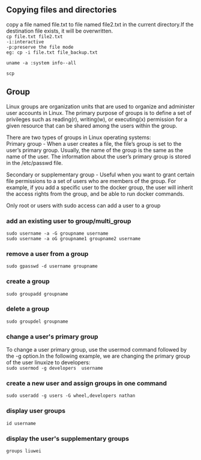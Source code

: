 ## Copying files and directories

copy a file named file.txt to file named file2.txt in the current directory.If the destination file exists, it will be overwritten.   
`cp file.txt file2.txt`   
`-i:interactive`  
`-p:preserve the file mode`  
`eg: cp -i file.txt file_backup.txt`  

`uname -a :system info--all`  

`scp`  

## Group

Linux groups are organization units that are used to organize and administer user accounts in Linux. The primary purpose of groups is to define a set of privileges such as reading(r), writing(w), or executing(x) permission for a given resource that can be shared among the users within the group.  

There are two types of groups in Linux operating systems:  
Primary group - When a user creates a file, the file’s group is set to the user’s primary group. Usually, the name of the group is the same as the name of the user. The information about the user’s primary group is stored in the /etc/passwd file.  

Secondary or supplementary group - Useful when you want to grant certain file permissions to a set of users who are members of the group. For example, if you add a specific user to the docker group, the user will inherit the access rights from the group, and be able to run docker commands.  

Only root or users with sudo access can add a user to a group  

### add an existing user to group/multi_group  
`sudo username -a -G groupname username`  
`sudo username -a oG groupname1 groupname2 username`  
### remove a user from a group  
`sudo gpasswd -d username groupname`  
### create a group  
`sudo groupadd groupname`  
### delete a group  
`sudo groupdel groupname`  
### change a user's primary group  
To change a user primary group, use the usermod command followed by the -g option.In the following example, we are changing the primary group of the user linuxize to developers:  
`sudo usermod -g developers  username`  
### create a new user and assign groups in one command  
`sudo useradd -g users -G wheel,developers nathan`  
### display user groups  
`id username`  
### display the user's supplementary groups  
`groups liuwei`  





